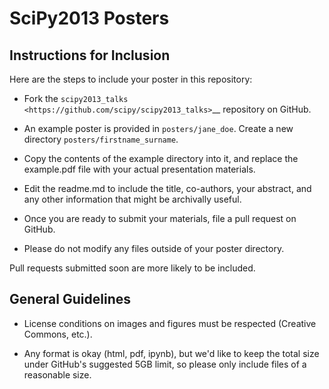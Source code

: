 SciPy2013 Posters
==================

Instructions for Inclusion
--------------------------

Here are the steps to include your poster in this repository:

- Fork the `scipy2013_talks <https://github.com/scipy/scipy2013_talks>`__
  repository on GitHub.

- An example poster is provided in ``posters/jane_doe``.  Create a new
  directory ``posters/firstname_surname``.

- Copy the contents of the example directory into it, and
  replace the example.pdf file with your actual presentation materials. 

- Edit the readme.md to include the title, co-authors, your abstract,
  and any other information that might be archivally useful. 

- Once you are ready to submit your materials, file a pull request on GitHub.

- Please do not modify any files outside of your poster directory.

Pull requests submitted soon are more likely to be included.

General Guidelines
------------------

- License conditions on images and figures must be respected (Creative Commons,
  etc.).

- Any format is okay (html, pdf, ipynb), but we'd like to keep the total size 
  under GitHub's suggested 5GB limit, so please only include files of a reasonable 
  size. 

